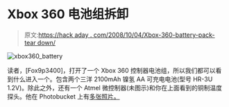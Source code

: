 # Xbox 360 电池组拆卸

> 原文:[https://hack aday . com/2008/10/04/Xbox-360-battery-pack-tear down/](https://hackaday.com/2008/10/04/xbox-360-battery-pack-teardown/)

![](../Images/69d69cd2278d5f033db1e56fe1a7b901.png "xbox360_battery")

读者，[Fox9p3400]，打开了一个 Xbox 360 控制器电池组，所以我们都可以看到什么进入一个。包含两个三洋 2100mAh 镍氢 AA 可充电电池(型号 HR-3U 1.2V)。除此之外，还有一个 Atmel 微控制器(未图示)和你在上面看到的铜制温度探头。他在 Photobucket 上有[多张照片。](http://s233.photobucket.com/albums/ee25/Fox9p3400/Xbox%20360%20Battery%20Pack/)